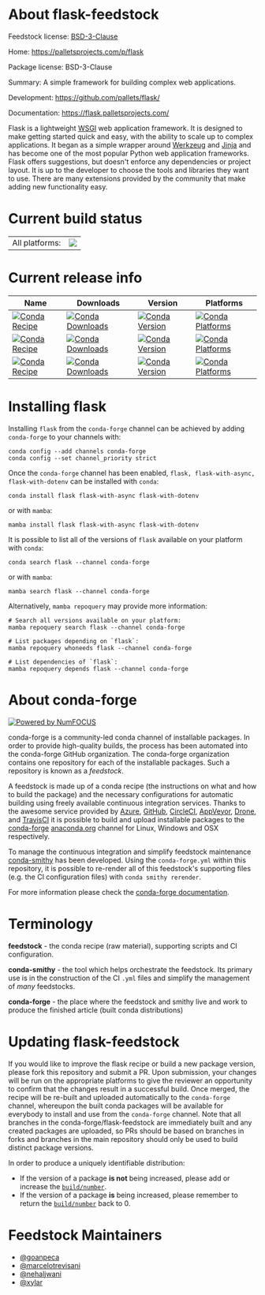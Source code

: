 About flask-feedstock
=====================

Feedstock license: [BSD-3-Clause](https://github.com/conda-forge/flask-feedstock/blob/main/LICENSE.txt)

Home: https://palletsprojects.com/p/flask

Package license: BSD-3-Clause

Summary: A simple framework for building complex web applications.

Development: https://github.com/pallets/flask/

Documentation: https://flask.palletsprojects.com/

Flask is a lightweight [WSGI](https://wsgi.readthedocs.io/) web application framework. It is designed
to make getting started quick and easy, with the ability to scale up to
complex applications. It began as a simple wrapper around [Werkzeug](https://werkzeug.palletsprojects.com/)
and [Jinja](https://jinja.palletsprojects.com/) and has become one of the most popular Python web
application frameworks.
Flask offers suggestions, but doesn't enforce any dependencies or
project layout. It is up to the developer to choose the tools and
libraries they want to use. There are many extensions provided by the
community that make adding new functionality easy.


Current build status
====================


<table><tr><td>All platforms:</td>
    <td>
      <a href="https://dev.azure.com/conda-forge/feedstock-builds/_build/latest?definitionId=2934&branchName=main">
        <img src="https://dev.azure.com/conda-forge/feedstock-builds/_apis/build/status/flask-feedstock?branchName=main">
      </a>
    </td>
  </tr>
</table>

Current release info
====================

| Name | Downloads | Version | Platforms |
| --- | --- | --- | --- |
| [![Conda Recipe](https://img.shields.io/badge/recipe-flask-green.svg)](https://anaconda.org/conda-forge/flask) | [![Conda Downloads](https://img.shields.io/conda/dn/conda-forge/flask.svg)](https://anaconda.org/conda-forge/flask) | [![Conda Version](https://img.shields.io/conda/vn/conda-forge/flask.svg)](https://anaconda.org/conda-forge/flask) | [![Conda Platforms](https://img.shields.io/conda/pn/conda-forge/flask.svg)](https://anaconda.org/conda-forge/flask) |
| [![Conda Recipe](https://img.shields.io/badge/recipe-flask--with--async-green.svg)](https://anaconda.org/conda-forge/flask-with-async) | [![Conda Downloads](https://img.shields.io/conda/dn/conda-forge/flask-with-async.svg)](https://anaconda.org/conda-forge/flask-with-async) | [![Conda Version](https://img.shields.io/conda/vn/conda-forge/flask-with-async.svg)](https://anaconda.org/conda-forge/flask-with-async) | [![Conda Platforms](https://img.shields.io/conda/pn/conda-forge/flask-with-async.svg)](https://anaconda.org/conda-forge/flask-with-async) |
| [![Conda Recipe](https://img.shields.io/badge/recipe-flask--with--dotenv-green.svg)](https://anaconda.org/conda-forge/flask-with-dotenv) | [![Conda Downloads](https://img.shields.io/conda/dn/conda-forge/flask-with-dotenv.svg)](https://anaconda.org/conda-forge/flask-with-dotenv) | [![Conda Version](https://img.shields.io/conda/vn/conda-forge/flask-with-dotenv.svg)](https://anaconda.org/conda-forge/flask-with-dotenv) | [![Conda Platforms](https://img.shields.io/conda/pn/conda-forge/flask-with-dotenv.svg)](https://anaconda.org/conda-forge/flask-with-dotenv) |

Installing flask
================

Installing `flask` from the `conda-forge` channel can be achieved by adding `conda-forge` to your channels with:

```
conda config --add channels conda-forge
conda config --set channel_priority strict
```

Once the `conda-forge` channel has been enabled, `flask, flask-with-async, flask-with-dotenv` can be installed with `conda`:

```
conda install flask flask-with-async flask-with-dotenv
```

or with `mamba`:

```
mamba install flask flask-with-async flask-with-dotenv
```

It is possible to list all of the versions of `flask` available on your platform with `conda`:

```
conda search flask --channel conda-forge
```

or with `mamba`:

```
mamba search flask --channel conda-forge
```

Alternatively, `mamba repoquery` may provide more information:

```
# Search all versions available on your platform:
mamba repoquery search flask --channel conda-forge

# List packages depending on `flask`:
mamba repoquery whoneeds flask --channel conda-forge

# List dependencies of `flask`:
mamba repoquery depends flask --channel conda-forge
```


About conda-forge
=================

[![Powered by
NumFOCUS](https://img.shields.io/badge/powered%20by-NumFOCUS-orange.svg?style=flat&colorA=E1523D&colorB=007D8A)](https://numfocus.org)

conda-forge is a community-led conda channel of installable packages.
In order to provide high-quality builds, the process has been automated into the
conda-forge GitHub organization. The conda-forge organization contains one repository
for each of the installable packages. Such a repository is known as a *feedstock*.

A feedstock is made up of a conda recipe (the instructions on what and how to build
the package) and the necessary configurations for automatic building using freely
available continuous integration services. Thanks to the awesome service provided by
[Azure](https://azure.microsoft.com/en-us/services/devops/), [GitHub](https://github.com/),
[CircleCI](https://circleci.com/), [AppVeyor](https://www.appveyor.com/),
[Drone](https://cloud.drone.io/welcome), and [TravisCI](https://travis-ci.com/)
it is possible to build and upload installable packages to the
[conda-forge](https://anaconda.org/conda-forge) [anaconda.org](https://anaconda.org/)
channel for Linux, Windows and OSX respectively.

To manage the continuous integration and simplify feedstock maintenance
[conda-smithy](https://github.com/conda-forge/conda-smithy) has been developed.
Using the ``conda-forge.yml`` within this repository, it is possible to re-render all of
this feedstock's supporting files (e.g. the CI configuration files) with ``conda smithy rerender``.

For more information please check the [conda-forge documentation](https://conda-forge.org/docs/).

Terminology
===========

**feedstock** - the conda recipe (raw material), supporting scripts and CI configuration.

**conda-smithy** - the tool which helps orchestrate the feedstock.
                   Its primary use is in the construction of the CI ``.yml`` files
                   and simplify the management of *many* feedstocks.

**conda-forge** - the place where the feedstock and smithy live and work to
                  produce the finished article (built conda distributions)


Updating flask-feedstock
========================

If you would like to improve the flask recipe or build a new
package version, please fork this repository and submit a PR. Upon submission,
your changes will be run on the appropriate platforms to give the reviewer an
opportunity to confirm that the changes result in a successful build. Once
merged, the recipe will be re-built and uploaded automatically to the
`conda-forge` channel, whereupon the built conda packages will be available for
everybody to install and use from the `conda-forge` channel.
Note that all branches in the conda-forge/flask-feedstock are
immediately built and any created packages are uploaded, so PRs should be based
on branches in forks and branches in the main repository should only be used to
build distinct package versions.

In order to produce a uniquely identifiable distribution:
 * If the version of a package **is not** being increased, please add or increase
   the [``build/number``](https://docs.conda.io/projects/conda-build/en/latest/resources/define-metadata.html#build-number-and-string).
 * If the version of a package **is** being increased, please remember to return
   the [``build/number``](https://docs.conda.io/projects/conda-build/en/latest/resources/define-metadata.html#build-number-and-string)
   back to 0.

Feedstock Maintainers
=====================

* [@goanpeca](https://github.com/goanpeca/)
* [@marcelotrevisani](https://github.com/marcelotrevisani/)
* [@nehaljwani](https://github.com/nehaljwani/)
* [@xylar](https://github.com/xylar/)
